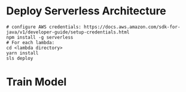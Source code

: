 # Deploy Serverless Architecture

```
# configure AWS credentials: https://docs.aws.amazon.com/sdk-for-java/v1/developer-guide/setup-credentials.html
npm install -g serverless
# For each lambda:
cd <lambda directory>
yarn install
sls deploy
```

# Train Model

